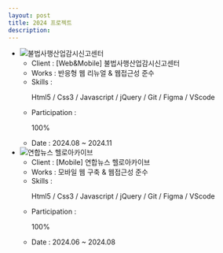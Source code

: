 ```yaml
---
layout: post
title: 2024 프로젝트
description: 
---
```

 <ul class="projects-list">
    <li>
        <div class="img-box"><img src="assets/images/projects/img_pf24.jpg" alt="불법사행산업감시신고센터" /></div>
        <ul class="txt_info">
            <li><span>Client : </span>[Web&Mobile] 불법사행산업감시신고센터</li>
            <li><span>Works : </span>반응형 웹 리뉴얼 & 웹접근성 준수</li>
            <li><span>Skills :</span> <p>Html5 / Css3 / Javascript / jQuery / Git / Figma / VScode</p></li>
            <li><span>Participation : </span><p class="percent" style="width:100%">100%</p></li>
            <li><span>Date : </span>2024.08 ~ 2024.11</li>          
        </ul>
    </li>
    <li>
        <div class="img-box"><img src="assets/images/projects/img_pf23.jpg" alt="연합뉴스 헬로아카이브" /></div>
        <ul class="txt_info">
            <li><span>Client : </span>[Mobile] 연합뉴스 헬로아카이브</li>
            <li><span>Works : </span>모바일 웹 구축 & 웹접근성 준수</li>
            <li><span>Skills :</span> <p>Html5 / Css3 / Javascript / jQuery / Git / Figma / VScode</p></li>
            <li><span>Participation : </span><p class="percent" style="width:100%">100%</p></li>
            <li><span>Date : </span>2024.06 ~ 2024.08</li>                
        </ul>
    </li>   
</ul>
